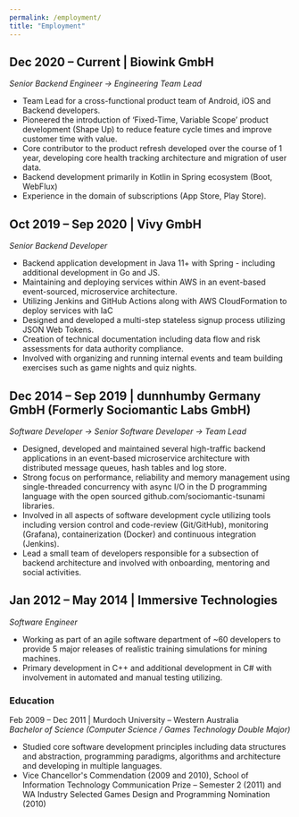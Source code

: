 ```yaml
---
permalink: /employment/
title: "Employment"
---
```

## Dec 2020 – Current | Biowink GmbH  
*Senior Backend Engineer -> Engineering Team Lead*
- Team Lead for a cross-functional product team of Android, iOS and Backend developers. 
- Pioneered the introduction of ‘Fixed-Time, Variable Scope’ product development (Shape Up) to reduce feature cycle times and improve customer time with value. 
- Core contributor to the product refresh developed over the course of 1 year, developing core health tracking architecture and migration of user data. 
- Backend development primarily in Kotlin in Spring ecosystem (Boot, WebFlux)
- Experience in the domain of subscriptions (App Store, Play Store). 
 

## Oct 2019 – Sep 2020 | Vivy GmbH  
*Senior Backend Developer*

- Backend application development in Java 11+ with Spring - including additional development in Go and JS. 
- Maintaining and deploying services within AWS in an event-based event-sourced, microservice architecture. 
- Utilizing Jenkins and GitHub Actions along with AWS CloudFormation to deploy services with IaC 
- Designed and developed a multi-step stateless signup process utilizing JSON Web Tokens. 
- Creation of technical documentation including data flow and risk assessments for data authority compliance. 
- Involved with organizing and running internal events and team building exercises such as game nights and quiz nights. 
 
## Dec 2014 – Sep 2019 | dunnhumby Germany GmbH (Formerly Sociomantic Labs GmbH) 
*Software Developer -> Senior Software Developer -> Team Lead* 
- Designed, developed and maintained several high-traffic backend applications in an event-based microservice architecture with distributed message queues, hash tables and log store. 
- Strong focus on performance, reliability and memory management using single-threaded concurrency with async I/O in the D programming language with the open sourced github.com/sociomantic-tsunami libraries. 
- Involved in all aspects of software development cycle utilizing tools including version control and code-review (Git/GitHub), monitoring (Grafana), containerization (Docker) and continuous integration (Jenkins).  
- Lead a small team of developers responsible for a subsection of backend architecture and involved with onboarding, mentoring and social activities. 
 
## Jan 2012 – May 2014 | Immersive Technologies  
*Software Engineer*  
- Working as part of an agile software department of ~60 developers to provide 5 major releases of realistic training simulations for mining machines. 
- Primary development in C++ and additional development in C# with involvement in automated and manual testing utilizing. 
 
### Education 

Feb 2009 – Dec 2011 | Murdoch University – Western Australia  
*Bachelor of Science (Computer Science / Games Technology Double Major)*
- Studied core software development principles including data structures and abstraction, programming paradigms, algorithms and architecture and developing in multiple languages. 
- Vice Chancellor's Commendation (2009 and 2010), School of Information Technology Communication Prize – Semester 2 (2011) and WA Industry Selected Games Design and Programming Nomination (2010)